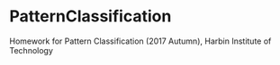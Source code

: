 # PatternClassification
Homework for Pattern Classification (2017 Autumn), Harbin Institute of Technology
